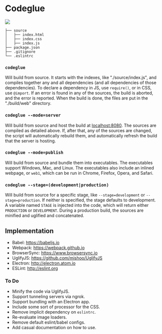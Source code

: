 # Codeglue #

![](http://i.imgur.com/qUEuani.png)

```
├── source
│   ├── index.html
│   ├── index.css
│   ├── index.js
├── package.json
├── .gitignore
└── .eslintrc
```

### `codeglue` ###

Will build from source. It starts with the indexes, like "./source/index.js", and compiles together any and all dependencies (and all dependencies of those dependencies). To declare a dependency in JS, use `require()`, or in CSS, use `@import`. If an error is found in any of the sources, the build is aborted, and the error is reported. When the build is done, the files are put in the "./build/web" directory.

### `codeglue --mode=server` ###

Will build from source and host the build at [localhost:8080](http://localhost:8080). The sources are compiled as detailed above. If, after that, any of the sources are changed, the script will automatically rebuild them, and automatically refresh the build that the server is hosting.

### `codeglue --mode=publish` ###

Will build from source and bundle them into executables. The executables support Windows, Mac, and Linux. The executables also include an inlined webpage, or `web1`, which can be run in Chrome, Firefox, Opera, and Safari.

### `codeglue --stage=(development|production)` ###

Will build from source for a specific stage, like `--stage=development` or `--stage=production`. If neither is specified, the stage defaults to development. A variable named `STAGE` is injected into the code, which will return either `PRODUCTION` or `DEVELOPMENT`. During a production build, the sources are minified and uglified and concatenated.

## Implementation ##

- Babel: https://babeljs.io
- Webpack: https://webpack.github.io
- BrowserSync: https://www.browsersync.io
- UglifyJS: https://github.com/mishoo/UglifyJS
- Electron: http://electron.atom.io
- ESLint: http://eslint.org

### To Do ###

* Minify the code via UglifyJS.
* Support tunneling servers via ngrok.
* Support bundling with an Electron app.
* Include some sort of processor for the CSS.
* Remove implicit dependency on `eslintrc`.
* Re-evaluate image loaders.
* Remove default eslint/babel configs.
* Add casual documentation on how to use.
